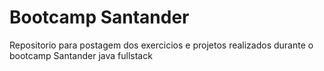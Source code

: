 # Bootcamp Santander #
 Repositorio para postagem dos exercicios e projetos realizados durante o bootcamp Santander java fullstack